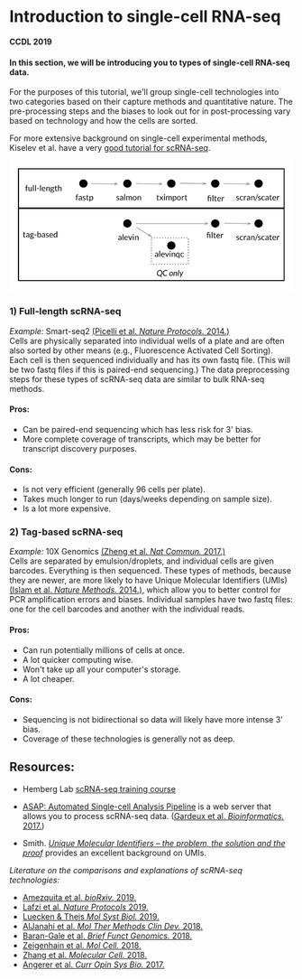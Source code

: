 # Introduction to single-cell RNA-seq

**CCDL 2019**

#### In this section, we will be introducing you to types of single-cell RNA-seq data.

For the purposes of this tutorial, we'll group single-cell technologies into
two categories based on their capture methods and quantitative nature.
The pre-processing steps and the biases to look out for in post-processing vary
based on technology and how the cells are sorted.

For more extensive background on single-cell experimental methods,
Kiselev et al. have a very [good tutorial for scRNA-seq](https://scrnaseq-course.cog.sanger.ac.uk/website/index.html).

![**Overall view of full-length and tag-based workflows**](diagrams/overview_workflow.png)

### 1) Full-length scRNA-seq  
*Example:* Smart-seq2 [(Picelli et al. _Nature Protocols._ 2014.)](https://www.nature.com/articles/nprot.2014.006)   
Cells are physically separated into individual wells of a plate and are
often also sorted by other means (e.g., Fluorescence Activated Cell Sorting).
Each cell is then sequenced individually and has its own fastq file.
(This will be two fastq files if this is paired-end sequencing.)
The data preprocessing steps for these types of scRNA-seq data are similar to
bulk RNA-seq methods.

#### Pros:  
- Can be paired-end sequencing which has less risk for 3' bias.  
- More complete coverage of transcripts, which may be better for transcript
discovery purposes.   

#### Cons:  
- Is not very efficient (generally 96 cells per plate).  
- Takes much longer to run (days/weeks depending on sample size).
- Is a lot more expensive.  

### 2) Tag-based scRNA-seq  
*Example:* 10X Genomics
[(Zheng et al. _Nat Commun._ 2017.)](https://www.ncbi.nlm.nih.gov/pubmed/28091601)  
Cells are separated by emulsion/droplets, and individual cells are given barcodes.
Everything is then sequenced.
These types of methods, because they are newer, are more likely to have
Unique Molecular Identifiers (UMIs)
[(Islam et al. _Nature Methods._ 2014.)](http://www.nature.com/doifinder/10.1038/nmeth.2772),
which allow you to better control for PCR amplification errors and biases.
Individual samples have two fastq files: one for the cell barcodes
and another with the individual reads.

#### Pros:  
- Can run potentially millions of cells at once.   
- A lot quicker computing wise.  
- Won't take up all your computer's storage.  
- A lot cheaper.  

#### Cons:  
- Sequencing is not bidirectional so data will likely have more intense 3' bias.  
- Coverage of these technologies is generally not as deep.  

## Resources:

- Hemberg Lab [scRNA-seq training course](https://scrnaseq-course.cog.sanger.ac.uk/website/index.html)

- [ASAP: Automated Single-cell Analysis Pipeline](https://asap.epfl.ch/) is a web server that allows you to process scRNA-seq data. ([Gardeux et al. _Bioinformatics._ 2017.](https://doi.org/10.1093/bioinformatics/btx337 ))

- Smith. [_Unique Molecular Identifiers – the problem, the solution and the proof_](https://cgatoxford.wordpress.com/2015/08/14/unique-molecular-identifiers-the-problem-the-solution-and-the-proof/) provides an excellent background on UMIs.

*Literature on the comparisons and explanations of scRNA-seq  technologies:*
- [Amezquita et al. _bioRxiv._ 2019.](https://www.biorxiv.org/content/10.1101/590562v1)  
- [Lafzi et al. _Nature Protocols_ 2019.](https://doi.org/10.1038/s41596-018-0073-y)  
- [Luecken & Theis _Mol Syst Biol._ 2019.](https://doi.org/10.15252/msb.20188746)  
- [AlJanahi et al. _Mol Ther Methods Clin Dev._ 2018.](https://doi.org/10.1016/j.omtm.2018.07.003)  
- [Baran-Gale et al. _Brief Funct Genomics._ 2018.](https://doi.org/10.1093/bfgp/elx035)  
- [Zeigenhain et al. _Mol Cell._ 2018.](http://dx.doi.org/10.1016/j.molcel.2017.01.023)  
- [Zhang et al. _Molecular Cell._ 2018.](https://doi.org/10.1016/j.molcel.2018.10.020)  
- [Angerer et al. _Curr Opin Sys Bio._ 2017.](http://dx.doi.org/10.1016/j.coisb.2017.07.004)  
